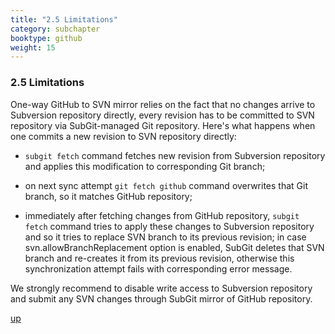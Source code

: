 ```yaml
---
title: "2.5 Limitations"
category: subchapter
booktype: github
weight: 15
---
```


### 2.5 Limitations

One-way GitHub to SVN mirror relies on the fact that no changes arrive to Subversion repository directly, every revision has to be committed to SVN repository via SubGit-managed Git repository. Here's what happens when one commits a new revision to SVN repository directly:

* `subgit fetch` command fetches new revision from Subversion repository and applies this modification to corresponding Git branch;

* on next sync attempt `git fetch github` command overwrites that Git branch, so it matches GitHub repository;

* immediately after fetching changes from GitHub repository, `subgit fetch` command tries to apply these changes to Subversion repository and so it tries to replace SVN branch to its previous revision; in case svn.allowBranchReplacement option is enabled, SubGit deletes that SVN branch and re-creates it from its previous revision, otherwise this synchronization attempt fails with corresponding error message.

>
We strongly recommend to disable write access to Subversion repository and submit any SVN changes through SubGit mirror of GitHub repository.

[up](#up)